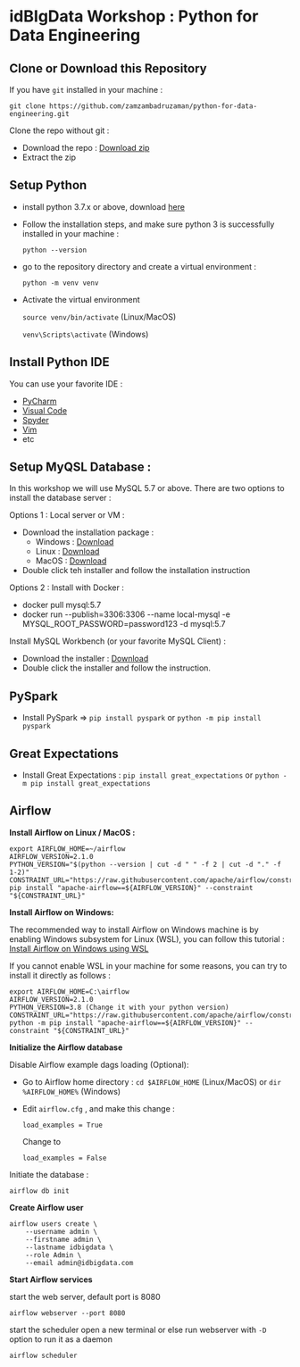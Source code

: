 # **idBIgData Workshop : Python for Data Engineering**

## **Clone or Download this Repository**

If you have `git` installed in your machine :

`git clone https://github.com/zamzambadruzaman/python-for-data-engineering.git`

Clone the repo without git :
- Download the repo : [Download zip](https://github.com/zamzambadruzaman/python-for-data-engineering/archive/refs/heads/master.zip)
- Extract the zip

## **Setup Python**
- install python 3.7.x or above, download [here](https://www.python.org/downloads/)
- Follow the installation steps, and make sure python 3 is successfully installed in your machine :
  
  `python --version`
- go to the repository directory and create a virtual environment :
  
  `python -m venv venv`

- Activate the virtual environment
  
  `source venv/bin/activate` (Linux/MacOS)
  
  `venv\Scripts\activate` (Windows)
  
## **Install Python IDE**

You can use your favorite IDE :
- [PyCharm](https://www.jetbrains.com/edu-products/download/#section=pycharm-edu)
- [Visual Code](https://code.visualstudio.com/Download)
- [Spyder](https://docs.spyder-ide.org/current/installation.html)
- [Vim](https://www.vim.org/download.php)
- etc

## **Setup MyQSL Database :**

In this workshop we will use MySQL 5.7 or above.
There are two options to install the database server :

Options 1 : Local server or VM :
- Download the installation package :
  - Windows : [Download](https://dev.mysql.com/downloads/file/?id=502540)
  - Linux : [Download](https://dev.mysql.com/downloads/file/?id=502515)
  - MacOS : [Download](https://dev.mysql.com/downloads/file/?id=505134)
- Double click teh installer and follow the installation instruction

Options 2 : Install with Docker :
- docker pull mysql:5.7
- docker run   --publish=3306:3306 --name local-mysql -e MYSQL_ROOT_PASSWORD=password123 -d mysql:5.7

Install MySQL Workbench (or your favorite MySQL Client) :
- Download the installer : [Download](https://dev.mysql.com/downloads/workbench/)
- Double click the installer and follow the instruction.

## **PySpark**
- Install PySpark => `pip install pyspark` or `python -m pip install pyspark`

## **Great Expectations**
- Install Great Expectations : `pip install great_expectations` or `python -m pip install great_expectations`

## **Airflow**

**Install Airflow on Linux / MacOS :**

```
export AIRFLOW_HOME=~/airflow
AIRFLOW_VERSION=2.1.0
PYTHON_VERSION="$(python --version | cut -d " " -f 2 | cut -d "." -f 1-2)"
CONSTRAINT_URL="https://raw.githubusercontent.com/apache/airflow/constraints-${AIRFLOW_VERSION}/constraints-${PYTHON_VERSION}.txt"
pip install "apache-airflow==${AIRFLOW_VERSION}" --constraint "${CONSTRAINT_URL}"
```

**Install Airflow on  Windows:**

The recommended way to install Airflow on Windows machine is by enabling Windows subsystem for Linux (WSL), you can follow this tutorial : [Install Airflow on Windows using WSL](https://towardsdatascience.com/run-apache-airflow-on-windows-10-without-docker-3c5754bb98b4)

If you cannot enable WSL in your machine for some reasons, you can try to install it directly  as follows :
```
export AIRFLOW_HOME=C:\airflow
AIRFLOW_VERSION=2.1.0
PYTHON_VERSION=3.8 (Change it with your python version)
CONSTRAINT_URL="https://raw.githubusercontent.com/apache/airflow/constraints-${AIRFLOW_VERSION}/constraints-${PYTHON_VERSION}.txt"
python -m pip install "apache-airflow==${AIRFLOW_VERSION}" --constraint "${CONSTRAINT_URL}"
```

**Initialize the Airflow database**

Disable Airflow example dags loading (Optional):
- Go to Airflow home directory : `cd $AIRFLOW_HOME` (Linux/MacOS) or `dir %AIRFLOW_HOME%` (Windows)
- Edit `airflow.cfg` , and make this change :
  
  `load_examples = True`
  
  Change to 
  
  `load_examples = False`

Initiate the database :

`airflow db init`

**Create Airflow user**

``` 
airflow users create \
    --username admin \
    --firstname admin \
    --lastname idbigdata \
    --role Admin \
    --email admin@idbigdata.com
```

**Start Airflow services**

start the web server, default port is 8080

`airflow webserver --port 8080`

start the scheduler
open a new terminal or else run webserver with ``-D`` option to run it as a daemon

`airflow scheduler`



